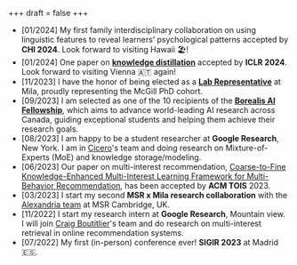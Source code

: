 +++
draft = false
+++
- [01/2024] My first family interdisciplinary collaboration on using linguistic features to reveal learners’ psychological patterns accepted by **CHI 2024**. Look forward to visiting Hawaii 🏖!
- [01/2024] One paper on [**knowledge distillation**](https://arxiv.org/pdf/2312.15112.pdf) accepted by **ICLR 2024**. Look forward to visiting Vienna 🇦🇹 again!
- [11/2023] I have the honor of being elected as a [**Lab Representative**](https://mila.quebec/en/mila-lab-reps/) at Mila, proudly representing the McGill PhD cohort.
- [09/2023] I am selected as one of the 10 recipients of the [**Borealis AI Fellowship**](https://www.borealisai.com/news/the-borealis-ai-2022-2023-fellowships-fostering-next-gen-research-talent/), which aims to advance world-leading AI research across Canada, guiding exceptional students and helping them achieve their research goals.  
- [08/2023] I am happy to be a student researcher at **Google Research**, New York. I am in [Cicero](https://scholar.google.com.br/citations?user=sx8MOL8AAAAJ&hl=en)'s team and doing research on Mixture-of-Experts (MoE) and knowledge storage/modeling.
- [06/2023] Our paper on multi-interest recommendation, [Coarse-to-Fine Knowledge-Enhanced Multi-Interest Learning Framework for Multi-Behavior Recommendation](https://arxiv.org/pdf/2208.01849.pdf), has been accepted by **ACM TOIS** 2023.
- [03/2023] I start my second **MSR x Mila research collaboration** with the [Alexandria team](https://www.microsoft.com/en-us/research/project/alexandria/) at MSR Cambridge, UK.
- [11/2022] I start my research intern at **Google Research**, Mountain view. I will join [Craig Boutitlier](https://research.google/people/CraigBoutilier/)'s team and do research on multi-interest retrieval in online recommendation systems. 
- [07/2022] My first (in-person) conference ever! **SIGIR 2023** at Madrid 🇪🇸.
